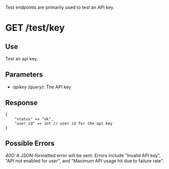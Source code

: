 Test endpoints are primarily used to test an API key.

# GET /test/key

## Use

Test an api key.

## Parameters

* _apikey (query):_ The API key

## Response

    {
        "status" => "ok",
        "user_id" => int // user id for the api key
    }

## Possible Errors

_400:_ A JSON-formatted error will be sent. Errors include "Invalid API key", "API not enabled for user", and "Maximum API usage hit due to failure rate".